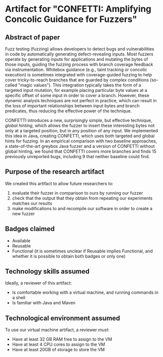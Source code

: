 # Artifact for "CONFETTI: Amplifying Concolic Guidance for Fuzzers"
## Abstract of paper
Fuzz testing (fuzzing) allows developers to detect bugs and vulnerabilities in code by automatically generating defect-revealing inputs. Most fuzzers operate by generating inputs for applications and mutating the bytes of those inputs, guiding the fuzzing process with branch coverage feedback via instrumentation.
Whitebox guidance (e.g., taint tracking or concolic execution) is sometimes integrated with coverage-guided fuzzing to help  cover tricky-to-reach branches that are guarded by complex conditions (so-called "magic values"). This integration typically takes the form of a targeted input mutation, for example placing particular byte values at a specific offset of some input in order to cover a branch. However, these dynamic analysis techniques are not perfect in practice, which can result in the loss of important relationships between input bytes and branch predicates, thus reducing the effective power of the technique.

CONFETTI introduces a new, surprisingly simple, but effective technique, *global hinting*, which allows the fuzzer to insert these interesting bytes not only at a targeted position, but in any position of any input. We implemented this idea in Java, creating CONFETTI, which uses both targeted and global hints for fuzzing. In an empirical comparison with two baseline approaches, a state-of-the-art greybox Java fuzzer and a version of CONFETTI without global hinting, we found that CONFETTI covers more branches and finds 15 previously unreported bugs, including 9 that neither baseline could find.

## Purpose of the research artifact
We created this artifact to allow future researchers to:
1. evaluate their fuzzer in comparison to ours by running our fuzzer
1. check that the output that they obtain from repeating our experiments matches our results
1. make modifications to and recompile our software in order to create a new fuzzer

## Badges claimed
* Available
* Reusable
* Functional (it is sometimes unclear if Reusable implies Functional, and whether it is possible to obtain both badges or only one)

## Technology skills assumed
Ideally, a reviewer of this artifact:
* Is comfortable working with a virtual machine, and running commands in a shell
* Is familiar with Java and Maven

## Technological environment assumed
To use our virtual machine artifact, a reviewer *must*:
* Have at least 32 GB RAM free to assign to the VM
* Have at least 4 CPU cores to assign to the VM
* Have at least 20GB of storage to store the VM
